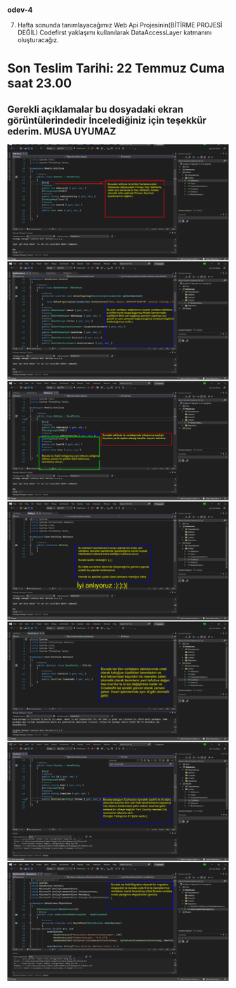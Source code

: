 ### odev-4
7. Hafta sonunda tanımlayacağımız Web Api Projesinin(BİTİRME PROJESİ DEĞİL) Codefirst yaklaşımı kullanılarak DataAccessLayer katmanını oluşturacağız. 
# Son Teslim Tarihi: 22 Temmuz Cuma saat 23.00



## Gerekli açıklamalar bu dosyadaki ekran görüntülerindedir İncelediğiniz için teşekkür ederim. MUSA UYUMAZ

<img src="https://github.com/Todeb-Net-Bootcamp/odev-4-musauyumaz/blob/main/E-Payment/ScreenShots/Ekran%20g%C3%B6r%C3%BCnt%C3%BCs%C3%BC%202022-07-22%20205519.png" width="auto">
<img src="https://github.com/Todeb-Net-Bootcamp/odev-4-musauyumaz/blob/main/E-Payment/ScreenShots/Ekran%20g%C3%B6r%C3%BCnt%C3%BCs%C3%BC%202022-07-22%20211103.png" width="auto">
<img src="https://github.com/Todeb-Net-Bootcamp/odev-4-musauyumaz/blob/main/E-Payment/ScreenShots/Ekran%20g%C3%B6r%C3%BCnt%C3%BCs%C3%BC%202022-07-22%20211433.png" width="auto">
<img src="https://github.com/Todeb-Net-Bootcamp/odev-4-musauyumaz/blob/main/E-Payment/ScreenShots/Ekran%20g%C3%B6r%C3%BCnt%C3%BCs%C3%BC%202022-07-22%20212251.png" width="auto">
<img src="https://github.com/Todeb-Net-Bootcamp/odev-4-musauyumaz/blob/main/E-Payment/ScreenShots/Ekran%20g%C3%B6r%C3%BCnt%C3%BCs%C3%BC%202022-07-22%20212609.png" width="auto">
<img src="https://github.com/Todeb-Net-Bootcamp/odev-4-musauyumaz/blob/main/E-Payment/ScreenShots/Ekran%20g%C3%B6r%C3%BCnt%C3%BCs%C3%BC%202022-07-22%20213314.png" width="auto">
<img src="https://github.com/Todeb-Net-Bootcamp/odev-4-musauyumaz/blob/main/E-Payment/ScreenShots/Ekran%20g%C3%B6r%C3%BCnt%C3%BCs%C3%BC%202022-07-22%20213527.png" width="auto">
